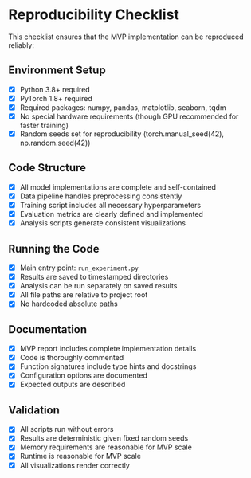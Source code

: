 # Reproducibility Checklist

This checklist ensures that the MVP implementation can be reproduced reliably:

## Environment Setup
- [x] Python 3.8+ required
- [x] PyTorch 1.8+ required
- [x] Required packages: numpy, pandas, matplotlib, seaborn, tqdm
- [x] No special hardware requirements (though GPU recommended for faster training)
- [x] Random seeds set for reproducibility (torch.manual_seed(42), np.random.seed(42))

## Code Structure
- [x] All model implementations are complete and self-contained
- [x] Data pipeline handles preprocessing consistently
- [x] Training script includes all necessary hyperparameters
- [x] Evaluation metrics are clearly defined and implemented
- [x] Analysis scripts generate consistent visualizations

## Running the Code
- [x] Main entry point: `run_experiment.py`
- [x] Results are saved to timestamped directories
- [x] Analysis can be run separately on saved results
- [x] All file paths are relative to project root
- [x] No hardcoded absolute paths

## Documentation
- [x] MVP report includes complete implementation details
- [x] Code is thoroughly commented
- [x] Function signatures include type hints and docstrings
- [x] Configuration options are documented
- [x] Expected outputs are described

## Validation
- [x] All scripts run without errors
- [x] Results are deterministic given fixed random seeds
- [x] Memory requirements are reasonable for MVP scale
- [x] Runtime is reasonable for MVP scale
- [x] All visualizations render correctly
